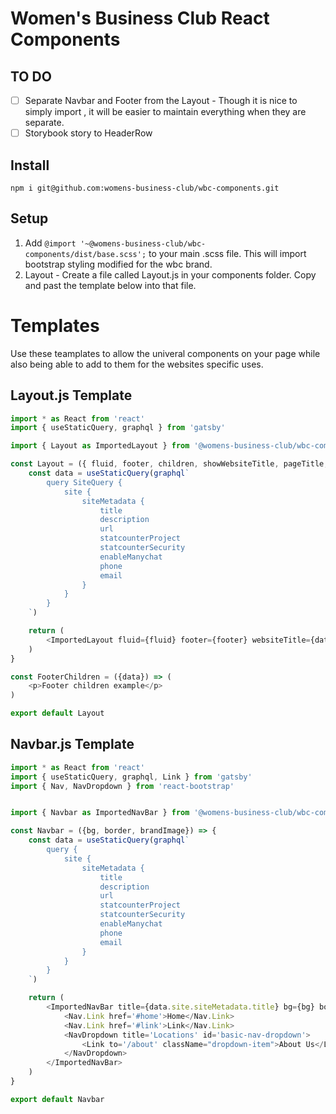 # Women's Business Club React Components

## TO DO
- [ ] Separate Navbar and Footer from the Layout - Though it is nice to simply import <Layout />, it will be easier to maintain everything when they are separate.
- [ ] Storybook story to HeaderRow

## Install
```
npm i git@github.com:womens-business-club/wbc-components.git
```

## Setup
1. Add `@import '~@womens-business-club/wbc-components/dist/base.scss';` to your main .scss file. This will import bootstrap styling modified for the wbc brand.
2. Layout - Create a file called Layout.js in your components folder. Copy and past the template below into that file.


# Templates

Use these teamplates to allow the univeral components on your page while also being able to add to them for the websites specific uses.

## Layout.js Template
```js
import * as React from 'react'
import { useStaticQuery, graphql } from 'gatsby'

import { Layout as ImportedLayout } from '@womens-business-club/wbc-components'

const Layout = ({ fluid, footer, children, showWebsiteTitle, pageTitle, jumbotronBg, navBg, navBrandImage, style }) => {
    const data = useStaticQuery(graphql`
        query SiteQuery {
            site {
                siteMetadata {
                    title
                    description
                    url
                    statcounterProject
                    statcounterSecurity
                    enableManychat
                    phone
                    email
                }
            }
        }
    `)

    return (
        <ImportedLayout fluid={fluid} footer={footer} websiteTitle={data.site.siteMetadata.title} showWebsiteTitle={showWebsiteTitle} pageTitle={pageTitle} jumbotronBg={jumbotronBg} style={style} navBg={navBg} navBorder={navBorder} navBrandImage={navBrandImage} footerChildren={<FooterChildren data={data} />} seoDescription={data.site.siteMetadata.description} seoUrl={data.site.siteMetadata.url} seoStatcounterProject={data.site.siteMetadata.statcounterProject} statcounterSecurity={data.site.siteMetadata.statcounterSecurity} seoEnableManychat={data.site.siteMetadata.enableManychat} footerEmail={data.site.siteMetadata.email} footerPhone={data.site.siteMetadata.phone}>{children}</ImportedLayout>
    )
}

const FooterChildren = ({data}) => (
    <p>Footer children example</p>
)

export default Layout

```

## Navbar.js Template
```js
import * as React from 'react'
import { useStaticQuery, graphql, Link } from 'gatsby'
import { Nav, NavDropdown } from 'react-bootstrap'


import { Navbar as ImportedNavBar } from '@womens-business-club/wbc-components'

const Navbar = ({bg, border, brandImage}) => {
    const data = useStaticQuery(graphql`
        query {
            site {
                siteMetadata {
                    title
                    description
                    url
                    statcounterProject
                    statcounterSecurity
                    enableManychat
                    phone
                    email
                }
            }
        }
    `)

    return (
        <ImportedNavBar title={data.site.siteMetadata.title} bg={bg} border={border} brandImage={brandImage}>
            <Nav.Link href='#home'>Home</Nav.Link>
            <Nav.Link href='#link'>Link</Nav.Link>
            <NavDropdown title='Locations' id='basic-nav-dropdown'>
                <Link to='/about' className="dropdown-item">About Us</Link>
            </NavDropdown>
        </ImportedNavBar>
    )
}

export default Navbar
```
